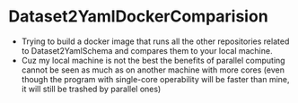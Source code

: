# Dataset2YamlDockerComparision

- Trying to build a docker image that runs all the other repositories related to Dataset2YamlSchema and compares them to your local machine.
- Cuz my local machine is not the best the benefits of parallel computing cannot be seen as much as on another machine with more cores (even though the program with single-core operability will be faster than mine, it will still be trashed by parallel ones)
